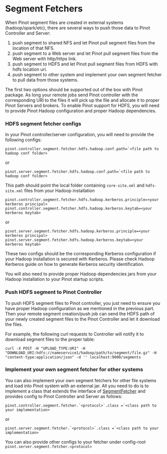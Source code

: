 # Segment Fetchers

When Pinot segment files are created in external systems \(hadoop/spark/etc\), there are several ways to push those data to Pinot Controller and Server:

1. push segment to shared NFS and let Pinot pull segment files from the location of that NFS.
2. push segment to a Web server and let Pinot pull segment files from the Web server with http/https link.
3. push segment to HDFS and let Pinot pull segment files from HDFS with hdfs location uri.
4. push segment to other system and implement your own segment fetcher to pull data from those systems.

The first two options should be supported out of the box with Pinot package. As long your remote jobs send Pinot controller with the corresponding URI to the files it will pick up the file and allocate it to proper Pinot Servers and brokers. To enable Pinot support for HDFS, you will need to provide Pinot Hadoop configuration and proper Hadoop dependencies.

### HDFS segment fetcher configs

In your Pinot controller/server configuration, you will need to provide the following configs:

```text
pinot.controller.segment.fetcher.hdfs.hadoop.conf.path=`<file path to hadoop conf folder>
```

or

```text
pinot.server.segment.fetcher.hdfs.hadoop.conf.path=`<file path to hadoop conf folder>
```

This path should point the local folder containing `core-site.xml` and `hdfs-site.xml` files from your Hadoop installation

```text
pinot.controller.segment.fetcher.hdfs.hadoop.kerberos.principle=<your kerberos principal>
pinot.controller.segment.fetcher.hdfs.hadoop.kerberos.keytab=<your kerberos keytab>
```

or

```text
pinot.server.segment.fetcher.hdfs.hadoop.kerberos.principle=<your kerberos principal>
pinot.server.segment.fetcher.hdfs.hadoop.kerberos.keytab=<your kerberos keytab>
```

These two configs should be the corresponding Kerberos configuration if your Hadoop installation is secured with Kerberos. Please check Hadoop Kerberos guide on how to generate Kerberos security identification.

You will also need to provide proper Hadoop dependencies jars from your Hadoop installation to your Pinot startup scripts.

### Push HDFS segment to Pinot Controller

To push HDFS segment files to Pinot controller, you just need to ensure you have proper Hadoop configuration as we mentioned in the previous part. Then your remote segment creation/push job can send the HDFS path of your newly created segment files to the Pinot Controller and let it download the files.

For example, the following curl requests to Controller will notify it to download segment files to the proper table:

```text
curl -X POST -H "UPLOAD_TYPE:URI" -H "DOWNLOAD_URI:hdfs://nameservice1/hadoop/path/to/segment/file.gz" -H "content-type:application/json" -d '' localhost:9000/segments
```

### Implement your own segment fetcher for other systems

You can also implement your own segment fetchers for other file systems and load into Pinot system with an external jar. All you need to do is to implement a class that extends the interface of [SegmentFetcher](https://github.com/apache/incubator-pinot/blob/master/pinot-common/src/main/java/org/apache/pinot/common/segment/fetcher/SegmentFetcher.java) and provides config to Pinot Controller and Server as follows:

```text
pinot.controller.segment.fetcher.`<protocol>`.class =`<class path to your implementation>
```

or

```text
pinot.server.segment.fetcher.`<protocol>`.class =`<class path to your implementation>
```

You can also provide other configs to your fetcher under config-root `pinot.server.segment.fetcher.<protocol>`


